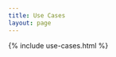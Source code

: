 ```yaml
---
title: Use Cases
layout: page
---
```


<section id="usecases" class="slice bg-white">
    {% include use-cases.html %}
</section>